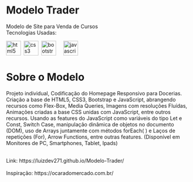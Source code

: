 # Modelo Trader
 Modelo de Site para Venda de Cursos <br>
 Tecnologias Usadas: <br>

<div>
  <img src="https://cdn.jsdelivr.net/gh/devicons/devicon/icons/html5/html5-original.svg" height="40" alt="html5 logo"  />
  <img />
  <img src="https://cdn.jsdelivr.net/gh/devicons/devicon/icons/css3/css3-original.svg" height="40" alt="css3 logo"  />
  <img />
  <img src="https://cdn.jsdelivr.net/gh/devicons/devicon/icons/bootstrap/bootstrap-original.svg" height="40" alt="bootstrap logo"  />
  <img width="12" />
  <img src="https://cdn.jsdelivr.net/gh/devicons/devicon/icons/javascript/javascript-original.svg" height="40" alt="javascript logo"  />
</div>

# Sobre o Modelo
Projeto individual, Codificação do Homepage Responsivo para Docerias. Criação a base de HTML5, CSS3, Bootstrap e JavaScript, abrangendo recursos como Flex-Box, Media Queries, Imagens com resoluções Fluídas, Animações criadas a base CSS unidas com JavaScript, entre outros recursos. Usando as features do JavaScript como variáveis do tipo Let e Const, Switch Case, manipulação dinâmica de objetos no documento (DOM), uso de Arrays juntamente com métodos forEach( ) e Laços de repetições (For), Arrow Functions, entre outras features. (Disponível em Monitores de PC, Smartphones, Tablet, Ipads)

<br>
Link: https://luizdev271.github.io/Modelo-Trader/
<br>
<br>
Inspiração: https://ocaradomercado.com.br/
